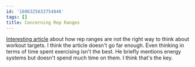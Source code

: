 ```yaml
---
id: '1606325633754846'
tags: []
title: Concerning Rep Ranges
---
```


[Interesting article](http://articles.elitefts.com/training-articles/throw-out-the-rep-ranges-a-different-perspective-edited/) about how rep ranges are not the right way to think about workout targets. I think the article doesn't go far enough. Even thinking in terms of time spent exercising isn't the best. He briefly mentions energy systems but doesn't spend much time on them. I think that's the key. 
